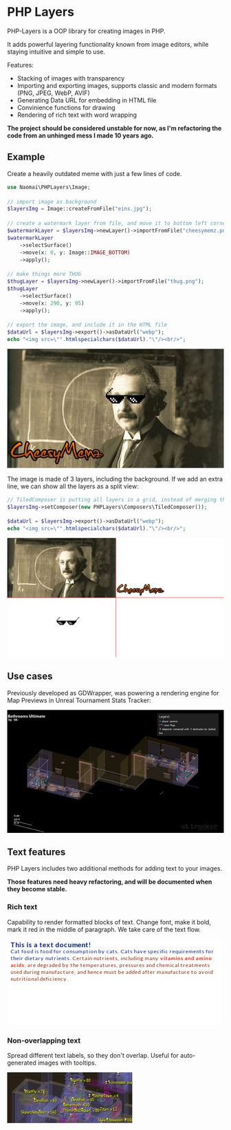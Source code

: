 # PHP Layers

PHP-Layers is a OOP library for creating images in PHP. 

It adds powerful layering functionality known from image editors, while staying intuitive and simple to use. 

Features:
- Stacking of images with transparency 
- Importing and exporting images, supports classic and modern formats (PNG, JPEG, WebP, AVIF)
- Generating Data URL for embedding in HTML file
- Convinience functions for drawing
- Rendering of rich text with word wrapping

**The project should be considered unstable for now, as I'm refactoring the code from an unhinged mess I made 10 years ago.**

## Example
Create a heavily outdated meme with just a few lines of code.

```php
use Naomai\PHPLayers\Image;

// import image as background
$layersImg = Image::createFromFile("eins.jpg");

// create a watermark layer from file, and move it to bottom left corner
$watermarkLayer = $layersImg->newLayer()->importFromFile("cheesymemz.png");
$watermarkLayer
    ->selectSurface()
    ->move(x: 0, y: Image::IMAGE_BOTTOM)
    ->apply();

// make things more THUG
$thugLayer = $layersImg->newLayer()->importFromFile("thug.png");
$thugLayer
    ->selectSurface()
    ->move(x: 290, y: 95)
    ->apply();

// export the image, and include it in the HTML file
$dataUrl = $layersImg->export()->asDataUrl("webp");
echo "<img src=\"".htmlspecialchars($dataUrl)."\"/><br/>";
```

![Einstein with thug life glasses, watermarked](example/LayeringDemoResult.jpg)


The image is made of 3 layers, including the background. If we add an extra line, we can show all the layers as a split view:

```php
// TiledComposer is putting all layers in a grid, instead of merging them
$layersImg->setComposer(new PHPLayers\Composers\TiledComposer());

$dataUrl = $layersImg->export()->asDataUrl("webp");
echo "<img src=\"".htmlspecialchars($dataUrl)."\"/><br/>";
```

![Tiled view of indivitual layers making the Einstein thug life meme](example/LayeringDemoTiles.png)


## Use cases

Previously developed as GDWrapper, was powering a rendering engine for
Map Previews in Unreal Tournament Stats Tracker:

![Wireframe rendering of a game map](example/UTTDemo.jpg)

## Text features
PHP Layers includes two additional methods for adding text to your images. 

**Those features need heavy refactoring, and will be documented when they become stable.**

### Rich text
Capability to render formatted blocks of text. Change font, make it bold, mark it red in the middle of paragraph. 
We take care of the text flow. 

![Paragraphs of text, as rendered by library](example/TextDemoRT.png)

### Non-overlapping text
Spread different text labels, so they don't overlap. Useful for auto-generated images with tooltips.

![Tooltips with names of enemies](example/TextDemoNOText_Monsters.png)

